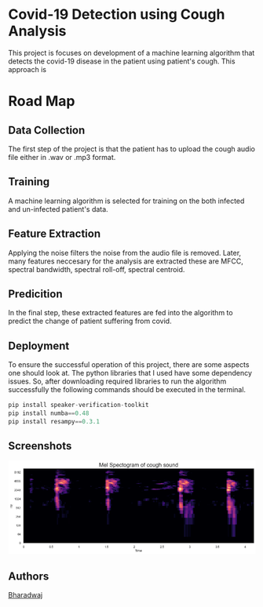 
# Covid-19 Detection using Cough Analysis

This project is focuses on development of a machine learning algorithm that detects the covid-19 disease in the patient using patient's cough. This approach is 

# Road Map
 ## Data Collection
The first step of the project is that the patient has to upload the cough audio file either in .wav or .mp3 format.
 ## Training
 A machine learning algorithm is selected for training on the both infected and un-infected patient's data. 
 ## Feature Extraction
 Applying the noise filters the noise from the audio file is removed. Later, many features neccesary for the analysis are extracted these are MFCC, spectral bandwidth, spectral roll-off, spectral centroid.
 ## Predicition
 In the final step, these extracted features are fed into the algorithm to predict the change of patient suffering from covid. 


## Deployment

To ensure the successful operation of this project, there are some aspects one should look at.
The python libraries that I used have some dependency issues. So, after downloading required libraries to run the algorithm successfully the following commands should be executed in the terminal.

```python
pip install speaker-verification-toolkit
pip install numba==0.48
pip install resampy==0.3.1
```




## Screenshots

![](/melspectrogram.png)

## Authors

[Bharadwaj](https://github.com/Bharadwaj75-ceo)
